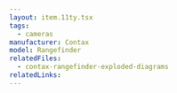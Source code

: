 ```yaml
---
layout: item.11ty.tsx
tags:
  - cameras
manufacturer: Contax
model: Rangefinder
relatedFiles:
  - contax-rangefinder-exploded-diagrams
relatedLinks:
---
```

